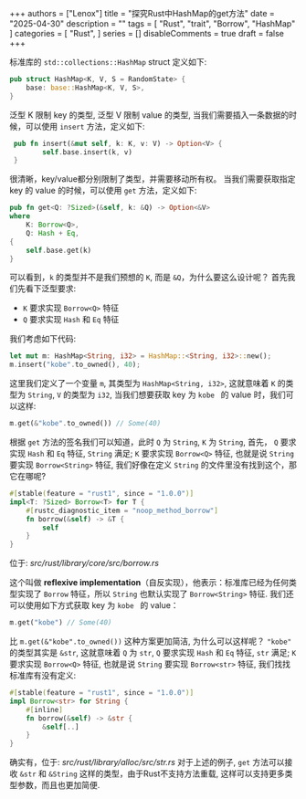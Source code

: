 +++
authors = ["Lenox"]
title = "探究Rust中HashMap的get方法"
date = "2025-04-30"
description = ""
tags = [
    "Rust",
    "trait",
    "Borrow",
    "HashMap"
]
categories = [
    "Rust",
]
series = []
disableComments = true
draft = false
+++

标准库的 `std::collections::HashMap` struct 定义如下:

```rust
pub struct HashMap<K, V, S = RandomState> {
    base: base::HashMap<K, V, S>,
}
```

泛型 K 限制 key 的类型, 泛型 V 限制 value 的类型, 当我们需要插入一条数据的时候，可以使用 `insert` 方法，定义如下:

```rust
 pub fn insert(&mut self, k: K, v: V) -> Option<V> {
        self.base.insert(k, v)
 }
```

很清晰，key/value都分别限制了类型，并需要移动所有权。
当我们需要获取指定 key 的 value 的时候，可以使用 `get` 方法，定义如下:

```rust
pub fn get<Q: ?Sized>(&self, k: &Q) -> Option<&V>
where
    K: Borrow<Q>,
    Q: Hash + Eq,
{
    self.base.get(k)
}
```

可以看到，`k` 的类型并不是我们预想的 `K`, 而是 `&Q`，为什么要这么设计呢？
首先我们先看下泛型要求:

- `K` 要求实现 `Borrow<Q>` 特征
- `Q` 要求实现 `Hash` 和 `Eq` 特征

我们考虑如下代码:

```rust
let mut m: HashMap<String, i32> = HashMap::<String, i32>::new();
m.insert("kobe".to_owned(), 40);
```

这里我们定义了一个变量 `m`, 其类型为 `HashMap<String, i32>`, 这就意味着 `K` 的类型为 `String`, `V` 的类型为 `i32`, 当我们想要获取 key 为 `kobe `
的 value 时，我们可以这样:

```rust
m.get(&"kobe".to_owned()) // Some(40)
```

根据 `get` 方法的签名我们可以知道，此时 `Q` 为 `String`, `K` 为 `String`, 首先， `Q` 要求实现 `Hash` 和 `Eq` 特征, `String` 满足; `K` 要求实现 `Borrow<Q>` 特征,
也就是说 `String` 要实现 `Borrow<String>` 特征, 我们好像在定义 `String` 的文件里没有找到这个，那它在哪呢?

```rust
#[stable(feature = "rust1", since = "1.0.0")]
impl<T: ?Sized> Borrow<T> for T {
    #[rustc_diagnostic_item = "noop_method_borrow"]
    fn borrow(&self) -> &T {
        self
    }
}
```

位于: _src/rust/library/core/src/borrow.rs_

这个叫做 **reflexive implementation**（自反实现），他表示：标准库已经为任何类型实现了 `Borrow` 特征，所以 `String` 也默认实现了 `Borrow<String>` 特征.
我们还可以使用如下方式获取 key 为 `kobe ` 的 value：

```rust
m.get("kobe") // Some(40)
```

比 `m.get(&"kobe".to_owned())` 这种方案更加简洁, 为什么可以这样呢？
`"kobe"` 的类型其实是 `&str`, 这就意味着 `Q` 为 `str`, `Q` 要求实现 `Hash` 和 `Eq` 特征, `str` 满足; `K` 要求实现 `Borrow<Q>` 特征, 也就是说 `String` 要实现 `Borrow<str>` 特征, 我们找找
标准库有没有定义:

```rust
#[stable(feature = "rust1", since = "1.0.0")]
impl Borrow<str> for String {
    #[inline]
    fn borrow(&self) -> &str {
        &self[..]
    }
}
```

确实有，位于: _src/rust/library/alloc/src/str.rs_
对于上述的例子, `get` 方法可以接收 `&str` 和 `&String` 这样的类型，由于Rust不支持方法重载, 这样可以支持更多类型参数，而且也更加简便.
